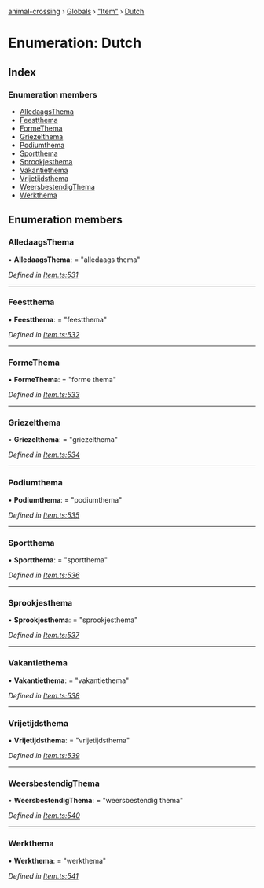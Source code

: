 [animal-crossing](../README.md) › [Globals](../globals.md) › ["Item"](../modules/_item_.md) › [Dutch](_item_.dutch.md)

# Enumeration: Dutch

## Index

### Enumeration members

* [AlledaagsThema](_item_.dutch.md#alledaagsthema)
* [Feestthema](_item_.dutch.md#feestthema)
* [FormeThema](_item_.dutch.md#formethema)
* [Griezelthema](_item_.dutch.md#griezelthema)
* [Podiumthema](_item_.dutch.md#podiumthema)
* [Sportthema](_item_.dutch.md#sportthema)
* [Sprookjesthema](_item_.dutch.md#sprookjesthema)
* [Vakantiethema](_item_.dutch.md#vakantiethema)
* [Vrijetijdsthema](_item_.dutch.md#vrijetijdsthema)
* [WeersbestendigThema](_item_.dutch.md#weersbestendigthema)
* [Werkthema](_item_.dutch.md#werkthema)

## Enumeration members

###  AlledaagsThema

• **AlledaagsThema**: = "alledaags thema"

*Defined in [Item.ts:531](https://github.com/Norviah/animal-crossing/blob/3d769dc/module/types/Item.ts#L531)*

___

###  Feestthema

• **Feestthema**: = "feestthema"

*Defined in [Item.ts:532](https://github.com/Norviah/animal-crossing/blob/3d769dc/module/types/Item.ts#L532)*

___

###  FormeThema

• **FormeThema**: = "forme thema"

*Defined in [Item.ts:533](https://github.com/Norviah/animal-crossing/blob/3d769dc/module/types/Item.ts#L533)*

___

###  Griezelthema

• **Griezelthema**: = "griezelthema"

*Defined in [Item.ts:534](https://github.com/Norviah/animal-crossing/blob/3d769dc/module/types/Item.ts#L534)*

___

###  Podiumthema

• **Podiumthema**: = "podiumthema"

*Defined in [Item.ts:535](https://github.com/Norviah/animal-crossing/blob/3d769dc/module/types/Item.ts#L535)*

___

###  Sportthema

• **Sportthema**: = "sportthema"

*Defined in [Item.ts:536](https://github.com/Norviah/animal-crossing/blob/3d769dc/module/types/Item.ts#L536)*

___

###  Sprookjesthema

• **Sprookjesthema**: = "sprookjesthema"

*Defined in [Item.ts:537](https://github.com/Norviah/animal-crossing/blob/3d769dc/module/types/Item.ts#L537)*

___

###  Vakantiethema

• **Vakantiethema**: = "vakantiethema"

*Defined in [Item.ts:538](https://github.com/Norviah/animal-crossing/blob/3d769dc/module/types/Item.ts#L538)*

___

###  Vrijetijdsthema

• **Vrijetijdsthema**: = "vrijetijdsthema"

*Defined in [Item.ts:539](https://github.com/Norviah/animal-crossing/blob/3d769dc/module/types/Item.ts#L539)*

___

###  WeersbestendigThema

• **WeersbestendigThema**: = "weersbestendig thema"

*Defined in [Item.ts:540](https://github.com/Norviah/animal-crossing/blob/3d769dc/module/types/Item.ts#L540)*

___

###  Werkthema

• **Werkthema**: = "werkthema"

*Defined in [Item.ts:541](https://github.com/Norviah/animal-crossing/blob/3d769dc/module/types/Item.ts#L541)*
